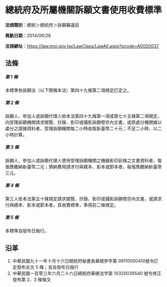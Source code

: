 # 總統府及所屬機關訴願文書使用收費標準



**法規類別**：總統＞總統府＞訴願審議目

**異動日期**：2014/06/26  

**法規網址**：https://law.moj.gov.tw/LawClass/LawAll.aspx?pcode=A0020037



## 法條
##### 第 1 條
本標準依訴願法（以下簡稱本法）第四十九條第二項規定訂定之。

##### 第 2 條
訴願人、參加人或訴願代理人依本法第四十九條第一項或第七十五條第二項規定，向受理訴願機關請求閱覽、抄錄、影印或攝影訴願卷宗內文書，或原處分機關據以處分之證據資料者，受理訴願機關每二小時收取新臺幣二十元；不足二小時，以二小時計算。

##### 第 3 條
訴願人、參加人或訴願代理人使用受理訴願機關之機器影印前條之文書資料者，每張應繳納新臺幣二元；預納費用請求付與繕本、影本或節本者，每張應繳納新臺幣三元。

##### 第 4 條
第三人依本法第五十條規定請求閱覽、抄錄、影印或攝影訴願卷宗內文書，或請求付與繕本、影本或節本者，其收費標準，準用前二條規定。

##### 第 5 條
本標準自發布日施行。

## 沿革
1. 中華民國九十一年十月十六日總統府秘書長華總參字第 09110050410號令訂定發布全文 5  條；並自發布日施行
1. 中華民國一百零三年六月二十六日總統府華總法字第 10320039540  號令修正發布第 2、3 條條文
